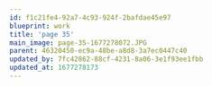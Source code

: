 ```yaml
---
id: f1c21fe4-92a7-4c93-924f-2bafdae45e97
blueprint: work
title: 'page 35'
main_image: page-35-1677278072.JPG
parent: 46320450-ec9a-48be-a8d8-3a7ec0447c40
updated_by: 7fc42862-88cf-4231-8a06-3e1f93ee1fbb
updated_at: 1677278173
---
```

